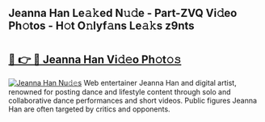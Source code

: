 ## Jeanna Han Le𝚊𝚔ed N𝚞𝚍e - Part-ZVQ Vi𝚍eo Ph𝚘tos - H𝚘t O𝚗lyf𝚊ns Le𝚊𝚔s z9nts

# <h2><a href="http://hf4i6q1.feru.top/?c=Jeanna+Han">🔗 👉 🔴 Jeanna Han Vi𝚍𝚎o Ph𝚘t𝚘𝚜</a></h2>

[![Jeanna Han Nu𝚍𝚎s](https://i.imgur.com/0TWrTi3.gif)](http://hf4i6q1.feru.top/?c=Jeanna+Han)
Web entertainer Jeanna Han and digital artist, renowned for posting dance and lifestyle content through solo and collaborative dance performances and short videos. Public figures Jeanna Han are often targeted by critics and opponents. 
